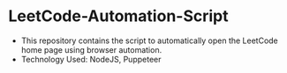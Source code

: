 # LeetCode-Automation-Script
 * This repository contains the script to automatically open the LeetCode home page using browser automation.
 * Technology Used: NodeJS, Puppeteer
